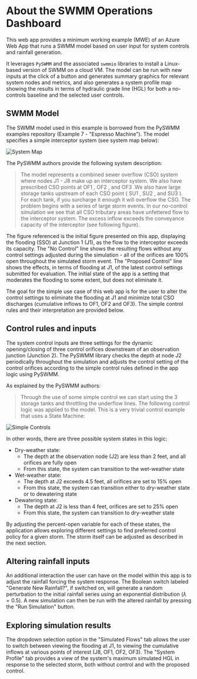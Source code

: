 # About the SWMM Operations Dashboard

This web app provides a minimum working example (MWE) of an Azure Web App that runs a SWMM model based on user input for system controls and rainfall generation.

It leverages `PySWMM` and the associated `swmmio` libraries to install a Linux-based version of SWMM on a cloud VM. The model can be run with new inputs at the click of a button and generates summary graphics for relevant system nodes and metrics, and also generates a system profile map showing the results in terms of hydraulic grade line (HGL) for both a no-controls baseline and the selected user controls.

## SWMM Model

The SWMM model used in this example is borrowed from the PySWMM examples repository (Example 7 - "Espresso Machine"). The model specifies a simple interceptor system (see system map below):

![System Map]("./system_map.PNG")

The PySWMM authors provide the following system description:

> The model represents a combined sewer overflow (CSO) system where nodes J1 - J8 make up an interceptor system. We also have prescribed CSO points at OF1 , OF2 , and OF3 .We also have large storage tanks upstream of each CSO point ( SU1 , SU2 , and SU3 ). For each tank, if you surcharge it enough it will overflow the CSO. The problem begins with a series of large storm events. In our no-control simulation we see that all CSO tributary areas have unfettered flow to the interceptor system. The excess inflow exceeds the conveyance capacity of the interceptor (see following figure).

The figure referenced is the initial figure presented on this app, displaying the flooding (SSO) at Junction 1 (J1), as the flow to the interceptor exceeds its capacity. The "No Control" line shows the resulting flows without any control settings adjusted during the simulation - all of the orifices are 100% open throughout the simulated storm event. The "Proposed Control" line shows the effects, in terms of flooding at J1, of the latest control settings submitted for evaluation. The initial state of the app is a setting that moderates the flooding to some extent, but does not eliminate it.

The goal for the simple use case of this web app is for the user to alter the control settings to eliminate the flooding at J1 and minimize total CSO discharges (cumulative inflows to OF1, OF2 and OF3). The simple control rules and their interpretation are provided below.

## Control rules and inputs
The system control inputs are three settings for the dynamic opening/closing of three control orifices downstream of an observation junction (Junction 2). The PySWMM library checks the depth at node J2 periodically throughout the simulation and adjusts the control setting of the control orifices according to the simple control rules defined in the app logic using PySWMM.

As explained by the PySWMM authors:
>Through the use of some simple control we can start using the 3 storage tanks and throttling
the underflow lines. The following control logic was applied to the model. This is a very trivial control example
that uses a State Machine:

![Simple Controls]("./simple_control.PNG")

In other words, there are three possible system states in this logic:
-  Dry-weather state: 
    -  The depth at the observation node (J2) are less than 2 feet, and all orifices are fully open
    -  From this state, the system can transition to the wet-weather state
-  Wet-weather state:
    -  The depth at J2 exceeds 4.5 feet, all orifices are set to 15% open
    -  From this state, the system can transition either to dry-weather state or to dewatering state
-  Dewatering state:
    -  The depth at J2 is less than 4 feet, orifices are set to 25% open
    -  From this state, the system can transition to dry-weather state

By adjusting the percent-open variable for each of these states, the application allows exploring different settings to find preferred control policy for a given storm. The storm itself can be adjusted as described in the next section.

## Altering rainfall inputs
An additional interaction the user can have on the model within this app is to adjust the rainfall forcing the system response. The Boolean switch labeled "Generate New Rainfall?", if switched on, will generate a random perturbation to the initial rainfall series using an exponential distribution ($\lambda = 0.5$). A new simulation can then be run with the altered rainfall by pressing the "Run Simulation" button.

## Exploring simulation results
The dropdown selection option in the "Simulated Flows" tab allows the user to switch between viewing the flooding at J1, to viewing the cumulative inflows at various points of interest (J8, OF1, OF2, OF3). The "System Profile" tab provides a view of the system's maximum simulated HGL in response to the selected storm, both without control and with the proposed control.
